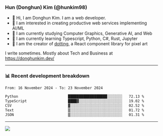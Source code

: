### Hun (Donghun) Kim (@hunkim98)

- 👋 Hi, I am Donghun Kim. I am a web developer. 
- 🤔 I am interested in creating productive web services implementing AI/ML
- 🔭 I am currently studying Computer Graphics, Generative AI, and Web 
- 🌱 I am currently learning Typescript, Python, C#, Rust, Jupyter
- 🎨 I am the creator of [dotting](https://github.com/hunkim98/dotting), a React component library for pixel art

I write sometimes. Mostly about Tech and Business at https://donghunkim.dev/

---
### 📊 Recent development breakdown
<!--START_SECTION:waka-->

```txt
From: 16 November 2024 - To: 23 November 2024

Python                       ██████████████████░░░░░░░   72.13 %
TypeScript                   ████▓░░░░░░░░░░░░░░░░░░░░   19.02 %
CSV                          ▓░░░░░░░░░░░░░░░░░░░░░░░░   02.52 %
Text                         ▒░░░░░░░░░░░░░░░░░░░░░░░░   01.72 %
JSON                         ▒░░░░░░░░░░░░░░░░░░░░░░░░   01.31 %
```

<!--END_SECTION:waka-->
---

<!-- <div align='center'> -->
  <img align="center" src="https://github-readme-stats.vercel.app/api?username=hunkim98&theme=dark&show_icons=true"/>
<!-- </div> -->
<!--
**hunkim98/hunkim98** is a ✨ _special_ ✨ repository because its `README.md` (this file) appears on your GitHub profile.

Here are some ideas to get you started:

- 🔭 I’m currently working on ...
- 🌱 I’m currently learning ...
- 👯 I’m looking to collaborate on ...
- 🤔 I’m looking for help with ...
- 💬 Ask me about ...
- 📫 How to reach me: ...
- 😄 Pronouns: ...
- ⚡ Fun fact: ...
-->
